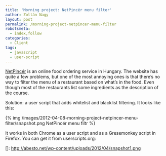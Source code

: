 ```yaml
---
title: 'Morning project: NetPincér menu filter'
author: Zoltán Nagy
layout: post
permalink: /morning-project-netpincer-menu-filter
robotsmeta:
  - index,follow
categories:
  - Client
tags:
  - javascript
  - user-script
---
```

[NetPincér][1] is an online food ordering service in Hungary. The website has quite a few problems, but one of the most annoying ones is that there’s no way to filter the menu of a restaurant based on what’s in the food. Even though most of the restaurants list some ingredients as the description of the course.

 [1]: http://www.netpincer.hu

Solution: a user script that adds whitelist and blacklist filtering. It looks like this:

{% img /images/2012-04-08-morning-project-netpincer-menu-filter/snapshot.png NetPincér menu filtr %}

It works in both Chrome as a user script and as a Gresemonkey script in Firefox. You can get it from userscripts.org:

 []: http://abesto.net/wp-content/uploads/2012/04/snapshot1.png
